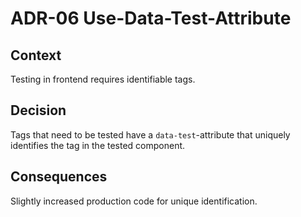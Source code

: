 # ADR-06 Use-Data-Test-Attribute

## Context

Testing in frontend requires identifiable tags.

## Decision

Tags that need to be tested have a `data-test`-attribute that uniquely identifies the tag in the tested component.

## Consequences

Slightly increased production code for unique identification.
